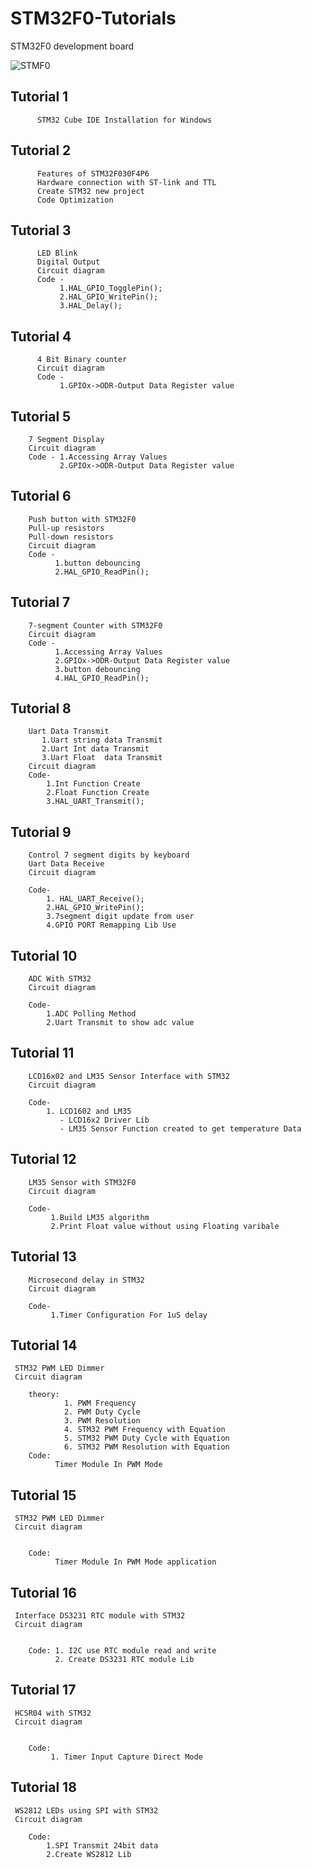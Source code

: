 # STM32F0-Tutorials

 STM32F0 development board

 ![STMF0](https://github.com/exenso/STM32F0-Tutorials/assets/165152718/6925e954-9173-48e0-bbf9-54d2a1021146)


## Tutorial 1
          STM32 Cube IDE Installation for Windows

## Tutorial 2
          Features of STM32F030F4P6
          Hardware connection with ST-link and TTL 
          Create STM32 new project 
          Code Optimization 

## Tutorial 3
          LED Blink
          Digital Output
          Circuit diagram
          Code -
               1.HAL_GPIO_TogglePin();
               2.HAL_GPIO_WritePin();
               3.HAL_Delay();
          
## Tutorial 4
          4 Bit Binary counter
          Circuit diagram
          Code -
               1.GPIOx->ODR-Output Data Register value

## Tutorial 5
        7 Segment Display
        Circuit diagram
        Code - 1.Accessing Array Values
               2.GPIOx->ODR-Output Data Register value

## Tutorial 6
        Push button with STM32F0
        Pull-up resistors 
        Pull-down resistors
        Circuit diagram
        Code -
              1.button debouncing
              2.HAL_GPIO_ReadPin();
    
## Tutorial 7
        7-segment Counter with STM32F0
        Circuit diagram
        Code -
              1.Accessing Array Values
              2.GPIOx->ODR-Output Data Register value
              3.button debouncing
              4.HAL_GPIO_ReadPin();

## Tutorial 8
        Uart Data Transmit
           1.Uart string data Transmit
           2.Uart Int data Transmit
           3.Uart Float  data Transmit
        Circuit diagram
        Code-  
            1.Int Function Create
            2.Float Function Create
            3.HAL_UART_Transmit();



## Tutorial 9

        Control 7 segment digits by keyboard
        Uart Data Receive
        Circuit diagram
        
        Code- 
            1. HAL_UART_Receive();
            2.HAL_GPIO_WritePin();
            3.7segment digit update from user
            4.GPIO PORT Remapping Lib Use




         

## Tutorial 10

        ADC With STM32
        Circuit diagram
        
        Code- 
            1.ADC Polling Method
            2.Uart Transmit to show adc value
            


## Tutorial 11

        LCD16x02 and LM35 Sensor Interface with STM32
        Circuit diagram
        
        Code- 
            1. LCD1602 and LM35 
               - LCD16x2 Driver Lib
               - LM35 Sensor Function created to get temperature Data
         
            


## Tutorial 12

        LM35 Sensor with STM32F0
        Circuit diagram
        
        Code- 
             1.Build LM35 algorithm 
             2.Print Float value without using Floating varibale
         
            


## Tutorial 13

        Microsecond delay in STM32
        Circuit diagram
        
        Code- 
             1.Timer Configuration For 1uS delay
         
            

## Tutorial 14

     STM32 PWM LED Dimmer
     Circuit diagram
        
        theory:
                1. PWM Frequency 
                2. PWM Duty Cycle 
                3. PWM Resolution 
                4. STM32 PWM Frequency with Equation
                5. STM32 PWM Duty Cycle with Equation
                6. STM32 PWM Resolution with Equation
        Code: 
              Timer Module In PWM Mode


## Tutorial 15

     STM32 PWM LED Dimmer
     Circuit diagram
        
       
        Code: 
              Timer Module In PWM Mode application


## Tutorial 16

     Interface DS3231 RTC module with STM32
     Circuit diagram
        
       
        Code: 1. I2C use RTC module read and write
              2. Create DS3231 RTC module Lib

## Tutorial 17

     HCSR04 with STM32
     Circuit diagram
        
       
        Code: 
             1. Timer Input Capture Direct Mode

## Tutorial 18

     WS2812 LEDs using SPI with STM32
     Circuit diagram
               
        Code: 
            1.SPI Transmit 24bit data
            2.Create WS2812 Lib